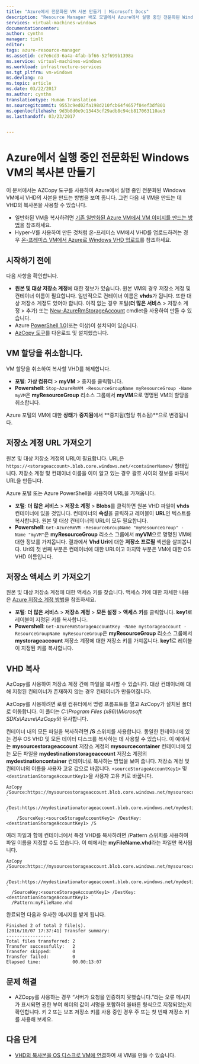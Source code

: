 ```yaml
---
title: "Azure에서 전문화된 VM 사본 만들기 | Microsoft Docs"
description: "Resource Manager 배포 모델에서 Azure에서 실행 중인 전문화된 Windows VM의 사본을 만드는 방법을 알아봅니다."
services: virtual-machines-windows
documentationcenter: 
author: cynthn
manager: timlt
editor: 
tags: azure-resource-manager
ms.assetid: ce7e6cd3-6a4a-4fab-bf66-52f699b1398a
ms.service: virtual-machines-windows
ms.workload: infrastructure-services
ms.tgt_pltfrm: vm-windows
ms.devlang: na
ms.topic: article
ms.date: 03/22/2017
ms.author: cynthn
translationtype: Human Translation
ms.sourcegitcommit: 9553c9ed02fa198d210fcb64f4657f84ef3df801
ms.openlocfilehash: 9d3b8d0e9c13443cf29adb8c94cb817063110ae3
ms.lasthandoff: 03/23/2017


---
```

# <a name="create-a-copy-of-a-specialized-windows-vm-running-in-azure"></a>Azure에서 실행 중인 전문화된 Windows VM의 복사본 만들기
이 문서에서는 AZCopy 도구를 사용하여 Azure에서 실행 중인 전문화된 Windows VM에서 VHD의 사본을 만드는 방법을 보여 줍니다. 그런 다음 새 VM을 만드는 데 VHD의 복사본을 사용할 수 있습니다. 

* 일반화된 VM을 복사하려면 [기존 일반화된 Azure VM에서 VM 이미지를 만드는 방법](virtual-machines-windows-capture-image.md?toc=%2fazure%2fvirtual-machines%2fwindows%2ftoc.json)을 참조하세요.
* Hyper-V를 사용하여 만든 것처럼 온-프레미스 VM에서 VHD를 업로드하려는 경우 [온-프레미스 VM에서 Azure로 Windows VHD 업로드](virtual-machines-windows-upload-image.md?toc=%2fazure%2fvirtual-machines%2fwindows%2ftoc.json)를 참조하세요.

## <a name="before-you-begin"></a>시작하기 전에
다음 사항을 확인합니다.

* **원본 및 대상 저장소 계정**에 대한 정보가 있습니다. 원본 VM의 경우 저장소 계정 및 컨테이너 이름이 필요합니다. 일반적으로 컨테이너 이름은 **vhds**가 됩니다. 또한 대상 저장소 계정도 있어야 합니다. 아직 없는 경우 포털(**더 많은 서비스** > 저장소 계정 > 추가) 또는 [New-AzureRmStorageAccount](https://msdn.microsoft.com/library/mt607148.aspx) cmdlet을 사용하여 만들 수 있습니다. 
* Azure [PowerShell 1.0](/powershell/azureps-cmdlets-docs)(또는 이상)이 설치되어 있습니다.
* [AzCopy 도구](../storage/storage-use-azcopy.md)를 다운로드 및 설치했습니다. 

## <a name="deallocate-the-vm"></a>VM 할당을 취소합니다.
VM 할당을 취소하여 복사할 VHD를 해제합니다. 

* **포털**: **가상 컴퓨터** > **myVM** > 중지를 클릭합니다.
* **Powershell**: `Stop-AzureRmVM -ResourceGroupName myResourceGroup -Name myVM`은 **myResourceGroup** 리소스 그룹에서 **myVM**으로 명명된 VM의 할당을 취소합니다.

Azure 포털의 VM에 대한 **상태**가 **중지됨**에서 **중지됨(할당 취소됨)**으로 변경됩니다.

## <a name="get-the-storage-account-urls"></a>저장소 계정 URL 가져오기
원본 및 대상 저장소 계정의 URL이 필요합니다. URL은 `https://<storageaccount>.blob.core.windows.net/<containerName>/` 형태입니다. 저장소 계정 및 컨테이너 이름을 이미 알고 있는 경우 괄호 사이의 정보를 바꿔서 URL을 만듭니다. 

Azure 포털 또는 Azure PowerShell을 사용하여 URL을 가져옵니다.

* **포털**: **더 많은 서비스** > **저장소 계정** > <storage account> **Blobs**를 클릭하면 원본 VHD 파일이 **vhds** 컨테이너에 있을 것입니다. 컨테이너의 **속성**을 클릭하고 레이블이 **URL**인 텍스트를 복사합니다. 원본 및 대상 컨테이너의 URL이 모두 필요합니다. 
* **Powershell**: `Get-AzureRmVM -ResourceGroupName "myResourceGroup" -Name "myVM"`은 **myResourceGroup** 리소스 그룹에서 **myVM**으로 명명된 VM에 대한 정보를 가져옵니다. 결과에서 **Vhd Uri**에 대한 **저장소 프로필** 섹션을 살펴봅니다. Uri의 첫 번째 부분은 컨테이너에 대한 URL이고 마지막 부분은 VM에 대한 OS VHD 이름입니다.

## <a name="get-the-storage-access-keys"></a>저장소 액세스 키 가져오기
원본 및 대상 저장소 계정에 대한 액세스 키를 찾습니다. 액세스 키에 대한 자세한 내용은 [Azure 저장소 계정 방법](../storage/storage-create-storage-account.md)을 참조하세요.

* **포털**: **더 많은 서비스** > **저장소 계정** > <storage account> **모든 설정** > **액세스 키**를 클릭합니다. **key1**로 레이블이 지정된 키를 복사합니다.
* **Powershell**: `Get-AzureRmStorageAccountKey -Name mystorageaccount -ResourceGroupName myResourceGroup`은 **myResourceGroup** 리소스 그룹에서 **mystorageaccount** 저장소 계정에 대한 저장소 키를 가져옵니다. **key1**로 레이블이 지정된 키를 복사합니다.

## <a name="copy-the-vhd"></a>VHD 복사
AzCopy를 사용하여 저장소 계정 간에 파일을 복사할 수 있습니다. 대상 컨테이너에 대해 지정된 컨테이너가 존재하지 않는 경우 컨테이너가 만들어집니다. 

AzCopy를 사용하려면 로컬 컴퓨터에서 명령 프롬프트를 열고 AzCopy가 설치된 폴더로 이동합니다. 이 폴더는 *C:\Program Files (x86)\Microsoft SDKs\Azure\AzCopy*와 유사합니다. 

컨테이너 내의 모든 파일을 복사하려면 **/S** 스위치를 사용합니다. 동일한 컨테이너에 있는 경우 OS VHD 및 모든 데이터 디스크를 복사하는 데 사용할 수 있습니다. 이 예에서는 **mysourcestorageaccount** 저장소 계정의 **mysourcecontainer** 컨테이너에 있는 모든 파일을 **mydestinationstorageaccount** 저장소 계정의 **mydestinationcontainer** 컨테이너로 복사하는 방법을 보여 줍니다. 저장소 계정 및 컨테이너의 이름을 사용자 고유 값으로 바꿉니다. `<sourceStorageAccountKey1>` 및 `<destinationStorageAccountKey1>`을 사용자 고유 키로 바꿉니다.

```
AzCopy /Source:https://mysourcestorageaccount.blob.core.windows.net/mysourcecontainer `
    /Dest:https://mydestinationatorageaccount.blob.core.windows.net/mydestinationcontainer `
    /SourceKey:<sourceStorageAccountKey1> /DestKey:<destinationStorageAccountKey1> /S
```

여러 파일과 함께 컨테이너에서 특정 VHD를 복사하려면 /Pattern 스위치를 사용하여 파일 이름을 지정할 수도 있습니다. 이 예에서는 **myFileName.vhd**라는 파일만 복사됩니다.

```
AzCopy /Source:https://mysourcestorageaccount.blob.core.windows.net/mysourcecontainer `
  /Dest:https://mydestinationatorageaccount.blob.core.windows.net/mydestinationcontainer `
  /SourceKey:<sourceStorageAccountKey1> /DestKey:<destinationStorageAccountKey1> `
  /Pattern:myFileName.vhd
```


완료되면 다음과 유사한 메시지를 받게 됩니다.

```
Finished 2 of total 2 file(s).
[2016/10/07 17:37:41] Transfer summary:
-----------------
Total files transferred: 2
Transfer successfully:   2
Transfer skipped:        0
Transfer failed:         0
Elapsed time:            00.00:13:07
```

## <a name="troubleshooting"></a>문제 해결
* AZCopy를 사용하는 경우 “서버가 요청을 인증하지 못했습니다.”라는 오류 메시지가 표시되면 권한 부여 헤더의 값이 서명을 포함하여 올바른 형식으로 지정되었는지 확인합니다. 키 2 또는 보조 저장소 키를 사용 중인 경우 주 또는 첫 번째 저장소 키를 사용해 보세요.

## <a name="next-steps"></a>다음 단계
* [VHD의 복사본을 OS 디스크로 VM에 연결](virtual-machines-windows-create-vm-specialized.md?toc=%2fazure%2fvirtual-machines%2fwindows%2ftoc.json)하여 새 VM을 만들 수 있습니다.


